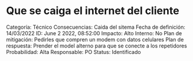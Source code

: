 # Que se caiga el internet del cliente

Categoría: Técnico
Consecuencias: Caida del sitema
Fecha de definición: 14/03/2022
ID: June 2 2022, 08:52:00
Impacto: Alto
Interno: No
Plan de mitigación: Pedirles que compren un modem con datos celulares
Plan de respuesta: Prender el model alterno para que se conecte a los repetidores
Probabilidad: Alta
Responsable: PO
Status: Identificado